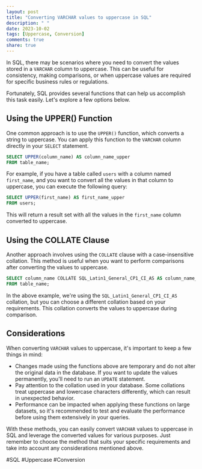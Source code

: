 ```yaml
---
layout: post
title: "Converting VARCHAR values to uppercase in SQL"
description: " "
date: 2023-10-02
tags: [Uppercase, Conversion]
comments: true
share: true
---
```


In SQL, there may be scenarios where you need to convert the values stored in a `VARCHAR` column to uppercase. This can be useful for consistency, making comparisons, or when uppercase values are required for specific business rules or regulations.

Fortunately, SQL provides several functions that can help us accomplish this task easily. Let's explore a few options below.

## Using the UPPER() Function

One common approach is to use the `UPPER()` function, which converts a string to uppercase. You can apply this function to the `VARCHAR` column directly in your `SELECT` statement. 

```sql
SELECT UPPER(column_name) AS column_name_upper
FROM table_name;
```

For example, if you have a table called `users` with a column named `first_name`, and you want to convert all the values in that column to uppercase, you can execute the following query:

```sql
SELECT UPPER(first_name) AS first_name_upper
FROM users;
```

This will return a result set with all the values in the `first_name` column converted to uppercase.

## Using the COLLATE Clause

Another approach involves using the `COLLATE` clause with a case-insensitive collation. This method is useful when you want to perform comparisons after converting the values to uppercase.

```sql
SELECT column_name COLLATE SQL_Latin1_General_CP1_CI_AS AS column_name_upper
FROM table_name;
```

In the above example, we're using the `SQL_Latin1_General_CP1_CI_AS` collation, but you can choose a different collation based on your requirements. This collation converts the values to uppercase during comparison.

## Considerations

When converting `VARCHAR` values to uppercase, it's important to keep a few things in mind:

- Changes made using the functions above are temporary and do not alter the original data in the database. If you want to update the values permanently, you'll need to run an `UPDATE` statement.
- Pay attention to the collation used in your database. Some collations treat uppercase and lowercase characters differently, which can result in unexpected behavior.
- Performance can be impacted when applying these functions on large datasets, so it's recommended to test and evaluate the performance before using them extensively in your queries.

With these methods, you can easily convert `VARCHAR` values to uppercase in SQL and leverage the converted values for various purposes. Just remember to choose the method that suits your specific requirements and take into account any considerations mentioned above.

#SQL #Uppercase #Conversion